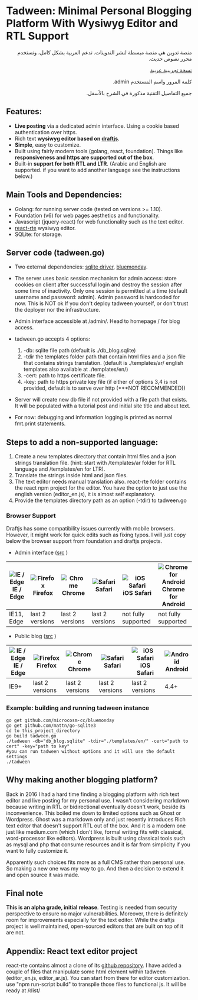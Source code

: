 # Tadween: Minimal Personal Blogging Platform With Wysiwyg Editor and RTL Support

<div dir="rtl">
 
منصة تدوين هي منصة مبسطة لنشر التدوينات. تدعم العربية بشكل كامل، وتستخدم محرر نصوص حديث.


 [نسخة تجريبية عربية ](http://35.158.0.91:5050/login/)

كلمة المرور واسم المستخدم admin.

جميع التفاصيل التقنية مذكورة في الشرح بالأسفل.
</div>

## Features:
- **Live posting** via a dedicated admin interface. Using a cookie based authentication over https.
- Rich text **wysiwyg editor based on [draftjs](https://github.com/facebook/draft-js)**.
- **Simple**, easy to customize.
- Built using fairly modern tools (golang, react, foundation). Things like **responsiveness and https are supported out of the box**.
- Built-in **support for both RTL and LTR**. (Arabic and English are supported. if you want to add another language see the instructions below.)

## Main Tools and Dependencies:
- Golang: for running server code (tested on versions >= 1.10).
- Foundation (v6) for web pages aesthetics and functionality.
- Javascript (jquery-react) for web functionality such as the text editor.
- [react-rte](https://github.com/sstur/react-rte) wysiwyg editor.
- SQLite: for storage.

## Server code (tadween.go)

- Two external dependencies: [sqlite driver](https://github.com/mattn/go-sqlite3), [bluemonday](https://github.com/microcosm-cc/bluemonday).
- The server uses basic session mechanism for admin access: store cookies on client after successful login and destroy the session after some time of inactivity. Only one session is permitted at a time (default username and password: admin). Admin password is hardcoded for now. This is NOT ok If you don't deploy tadween yourself, or don't trust the deployer nor the infrastructure.
- Admin interface accessible at /admin/. Head to homepage / for blog access.

- tadween.go accepts 4 options:
   1. -db: sqlite file path (default is ./db_blog.sqlite)
   2. -tdir the templates folder path that contain html files and a json file that contains strings translation. (default is ./templates/ar/ english templates also available at ./templates/en/)
   3. -cert: path to https certificate file.
   4. -key: path to https private key file (if either of options 3,4 is not provided, default is to serve over http (***NOT RECOMMENDED))
   
- Server will create new db file if not provided with a file path that exists. It will be populated with a tutorial post and initial site title and about text.
- For now: debugging and information logging is printed as normal fmt.print statements.

## Steps to add a non-supported language:

1. Create a new templates directory that contain html files and a json strings translation file. (hint: start with /templates/ar folder for RTL language and /templates/en for LTR).
2. Translate the strings inside html and json files.
3. The text editor needs manual translation also. react-rte folder contains the react npm project for the editor. You have the option to just use the english version (editor_en.js), it is almost self explanatory.
4. Provide the templates directory path as an option (-tdir) to tadween.go


### Browser Support
Draftjs has some compatibility issues currently with mobile browsers. However, it might work for quick edits such as fixing typos. I will just copy below the browser support from foundation and draftjs projects.

- Admin interface ([src](https://github.com/facebook/draft-js) )

| ![IE / Edge](https://raw.githubusercontent.com/godban/browsers-support-badges/master/src/images/edge.png) <br /> IE / Edge | ![Firefox](https://raw.githubusercontent.com/godban/browsers-support-badges/master/src/images/firefox.png) <br /> Firefox | ![Chrome](https://raw.githubusercontent.com/godban/browsers-support-badges/master/src/images/chrome.png) <br /> Chrome | ![Safari](https://raw.githubusercontent.com/godban/browsers-support-badges/master/src/images/safari.png ) <br /> Safari | ![iOS Safari](https://raw.githubusercontent.com/godban/browsers-support-badges/master/src/images/safari-ios.png) <br />iOS Safari | ![Chrome for Android](https://raw.githubusercontent.com/godban/browsers-support-badges/master/src/images/chrome-android.png) <br/> Chrome for Android |
| --------- | --------- | --------- | --------- | --------- | --------- |
| IE11, Edge | last 2 versions| last 2 versions| last 2 versions| not fully supported | not fully supported


- Public blog ([src](https://foundation.zurb.com/sites/docs/compatibility.html) )

| ![IE / Edge](https://raw.githubusercontent.com/godban/browsers-support-badges/master/src/images/edge.png) <br /> IE / Edge | ![Firefox](https://raw.githubusercontent.com/godban/browsers-support-badges/master/src/images/firefox.png) <br /> Firefox | ![Chrome](https://raw.githubusercontent.com/godban/browsers-support-badges/master/src/images/chrome.png) <br /> Chrome | ![Safari](https://raw.githubusercontent.com/godban/browsers-support-badges/master/src/images/safari.png ) <br /> Safari | ![iOS Safari](https://raw.githubusercontent.com/godban/browsers-support-badges/master/src/images/safari-ios.png) <br />iOS Safari | ![Android](https://raw.githubusercontent.com/godban/browsers-support-badges/master/src/images/chrome-android.png) <br/> Android |
| --------- | --------- | --------- | --------- | --------- | --------- |
| IE9+ | last 2 versions| last 2 versions| last 2 versions|  last 2 versions | 4.4+



### Example: building and running tadween instance
```
go get github.com/microcosm-cc/bluemonday
go get github.com/mattn/go-sqlite3
cd to this_project_directory
go build tadween.go
./tadween -db="db_blog.sqlite" -tdir="./templates/en/" -cert="path to cert" -key="path to key"
#you can run tadween without options and it will use the default settings
./tadween
```

## Why making another blogging platform?
Back in 2016 I had a hard time finding a blogging platform with rich text editor and live posting for my personal use. I wasn't considering markdown because writing in RTL or bidirectional eventually doesn't work, beside its inconvenience. This boiled me down to limited options such as Ghost or Wordpress. Ghost was a markdown only and just recently introduces Rich text editor that doesn't support RTL out of the box. And it is a modern one just like medium.com (which I don't like, formal writing fits with classical, word-processor like editors). Wordpress is built using classical tools such as mysql and php that consume resources and it is far from simplicity if you want to fully customize it. 

Apparently such choices fits more as a full CMS rather than personal use. So making a new one was my way to go. And then a decision to extend it and open source it was made.

## Final note
**This is an alpha grade, initial release**.  Testing is needed from security perspective to ensure no major vulnerabilities. Moreover, there is definitely room for improvements especially for the text editor. While the draftjs project is well maintained, open-sourced editors that are built on top of it are not.

## Appendix: React text editor project  
react-rte contains almost a clone of its [github repository](https://github.com/sstur/react-rte). I have added a couple of files that manipulate some html element within tadween (editor_en.js, editor_ar.js). You can start from there for editor customization. use "npm run-script build" to transpile those files to functional js. It will be ready at /dist/

